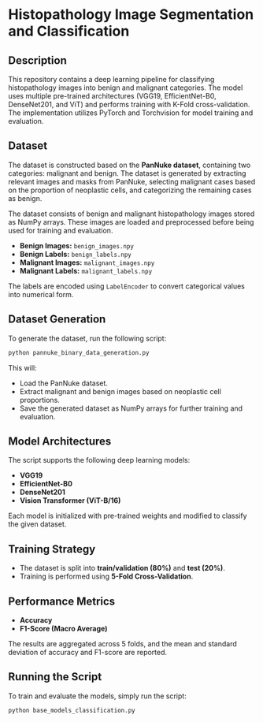 # Histopathology Image Segmentation and Classification

## Description
This repository contains a deep learning pipeline for classifying histopathology images into benign and malignant categories. The model uses multiple pre-trained architectures (VGG19, EfficientNet-B0, DenseNet201, and ViT) and performs training with K-Fold cross-validation. The implementation utilizes PyTorch and Torchvision for model training and evaluation.

## Dataset
The dataset is constructed based on the **PanNuke dataset**, containing two categories: malignant and benign. The dataset is generated by extracting relevant images and masks from PanNuke, selecting malignant cases based on the proportion of neoplastic cells, and categorizing the remaining cases as benign.

The dataset consists of benign and malignant histopathology images stored as NumPy arrays. These images are loaded and preprocessed before being used for training and evaluation.

- **Benign Images:** `benign_images.npy`
- **Benign Labels:** `benign_labels.npy`
- **Malignant Images:** `malignant_images.npy`
- **Malignant Labels:** `malignant_labels.npy`

The labels are encoded using `LabelEncoder` to convert categorical values into numerical form.

## Dataset Generation
To generate the dataset, run the following script:
```sh
python pannuke_binary_data_generation.py
```
This will:
- Load the PanNuke dataset.
- Extract malignant and benign images based on neoplastic cell proportions.
- Save the generated dataset as NumPy arrays for further training and evaluation.

## Model Architectures
The script supports the following deep learning models:
- **VGG19**
- **EfficientNet-B0**
- **DenseNet201**
- **Vision Transformer (ViT-B/16)**

Each model is initialized with pre-trained weights and modified to classify the given dataset.

## Training Strategy
- The dataset is split into **train/validation (80%)** and **test (20%)**.
- Training is performed using **5-Fold Cross-Validation**.

## Performance Metrics
- **Accuracy**
- **F1-Score (Macro Average)**

The results are aggregated across 5 folds, and the mean and standard deviation of accuracy and F1-score are reported.

## Running the Script
To train and evaluate the models, simply run the script:
```sh
python base_models_classification.py
```

